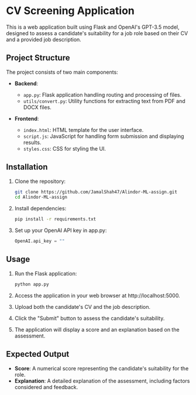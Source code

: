 # CV Screening Application

This is a web application built using Flask and OpenAI's GPT-3.5 model, designed to assess a candidate's suitability for a job role based on their CV and a provided job description.

## Project Structure

The project consists of two main components:

- **Backend**:
  - `app.py`: Flask application handling routing and processing of files.
  - `utils/convert.py`: Utility functions for extracting text from PDF and DOCX files.

- **Frontend**:
  - `index.html`: HTML template for the user interface.
  - `script.js`: JavaScript for handling form submission and displaying results.
  - `styles.css`: CSS for styling the UI.

## Installation

1. Clone the repository:

   ```bash
   git clone https://github.com/JamalShah47/Alindor-ML-assign.git
   cd Alindor-ML-assign
   ```

2. Install dependencies:

   ```bash
   pip install -r requirements.txt
   ```

3. Set up your OpenAI API key in app.py:

   ```python
   OpenAI.api_key = ""
   ```

## Usage

1. Run the Flask application:

   ```bash
   python app.py
   ```

2. Access the application in your web browser at http://localhost:5000.

3. Upload both the candidate's CV and the job description.

4. Click the "Submit" button to assess the candidate's suitability.

5. The application will display a score and an explanation based on the assessment.

## Expected Output

- **Score**: A numerical score representing the candidate's suitability for the role.
- **Explanation**: A detailed explanation of the assessment, including factors considered and feedback.

